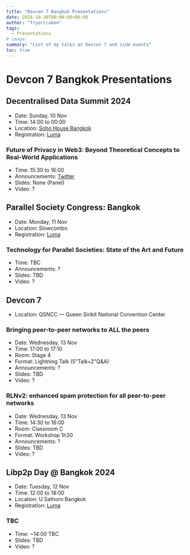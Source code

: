 ```yaml
---
title: "Devcon 7 Bangkok Presentations"
date: 2024-10-30T00:00:00+00:00
author: "fryorcraken"
tags:
  - Presentations
# image: 
summary: "List of my talks at Devcon 7 and side events"
toc: true
---
```


# Devcon 7 Bangkok Presentations

## Decentralised Data Summit 2024

- Date: Sunday, 10 Nov
- Time: 14:00 to  00:00
- Location: [Soho House Bangkok](https://www.sohohouse.com/es/houses/soho-house-bangkok)
- Registration: [Luma](https://lu.ma/ysjjjaxa)

### Future of Privacy in Web3: Beyond Theoretical Concepts to Real-World Applications

- Time: 15:30 to 16:00
- Announcements: [Twitter](https://x.com/Codex_storage/status/1849536546430464431)
- Slides: None (Panel)
- Video: ?

## Parallel Society Congress: Bangkok

- Date: Monday, 11 Nov
- Location: Slowcombo
- Registration: [Luma](https://lu.ma/psc1?tk=G6mWsf)

### Technology for Parallel Societies: State of the Art and Future

- Time: TBC
- Announcements: ?
- Slides: TBD
- Video: ?

## Devcon 7

- Location: QSNCC — Queen Sirikit National Convention Center

### Bringing peer-to-peer networks to ALL the peers

- Date: Wednesday, 13 Nov
- Time: 17:00 to 17:10
- Room: Stage 4
- Format: Lightning Talk (5"Talk+2"Q&A)
- Announcements: ?
- Slides: TBD
- Video: ?

### RLNv2: enhanced spam protection for all peer-to-peer networks

- Date: Wednesday, 13 Nov
- Time: 14:30 to 16:00
- Room: Classroom C
- Format: Workshop 1h30
- Announcements: ?
- Slides: TBD
- Video: ?

## Libp2p Day @ Bangkok 2024

- Date: Tuesday, 12 Nov
- Time: 12:00 to 18:00
- Location: U Sathorn Bangkok
- Registration: [Luma](https://lu.ma/d7kx0r2s)

### TBC

- Time: ~14:00 TBC
- Slides: TBD
- Video: ?